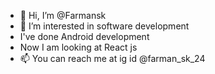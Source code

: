 - 👋 Hi, I’m @Farmansk
- 👀 I’m interested in software development
- I've done Android development
- Now I am looking at React js
- 📫 You can reach me at ig id @farman_sk_24
